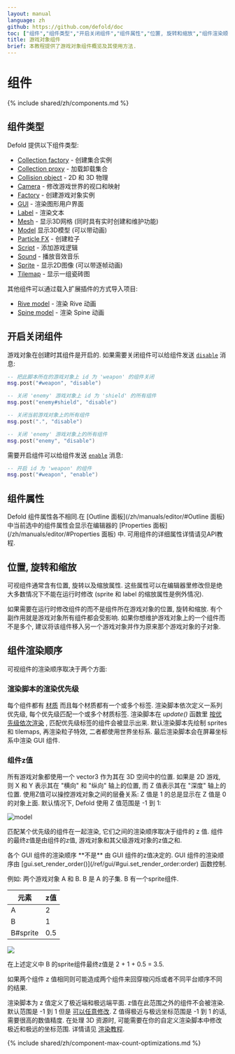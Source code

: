 ```yaml
---
layout: manual
language: zh
github: https://github.com/defold/doc
toc: ["组件","组件类型","开启关闭组件","组件属性","位置, 旋转和缩放","组件渲染顺序","渲染脚本的渲染优先级","组件z值"]
title: 游戏对象组件
brief: 本教程提供了游戏对象组件概览及其使用方法.
---
```


# 组件

{% include shared/zh/components.md %}

## 组件类型

Defold 提供以下组件类型:

* [Collection factory](/zh/manuals/collection-factory) - 创建集合实例
* [Collection proxy](/zh/manuals/collection-proxy) - 加载卸载集合
* [Collision object](/zh/manuals/physics) - 2D 和 3D 物理
* [Camera](/zh/manuals/camera) - 修改游戏世界的视口和映射
* [Factory](/zh/manuals/factory) - 创建游戏对象实例
* [GUI](/zh/manuals/gui) - 渲染图形用户界面
* [Label](/zh/manuals/label) - 渲染文本
* [Mesh](/zh/manuals/mesh) - 显示3D网格 (同时具有实时创建和维护功能)
* [Model](/zh/manuals/model) 显示3D模型 (可以带动画)
* [Particle FX](/zh/manuals/particlefx) -  创建粒子
* [Script](/zh/manuals/script) - 添加游戏逻辑
* [Sound](/zh/manuals/sound) - 播放音效音乐
* [Sprite](/zh/manuals/sprite) - 显示2D图像 (可以带逐帧动画)
* [Tilemap](/zh/manuals/tilemap) - 显示一组瓷砖图

其他组件可以通过载入扩展插件的方式导入项目:

* [Rive model](/extension-rive) - 渲染 Rive 动画
* [Spine model](/extension-spine) - 渲染 Spine 动画


## 开启关闭组件

游戏对象在创建时其组件是开启的. 如果需要关闭组件可以给组件发送 [`disable`](/ref/go/#disable) 消息:

```lua
-- 把此脚本所在的游戏对象上 id 为 'weapon' 的组件关闭
msg.post("#weapon", "disable")

-- 关闭 'enemy' 游戏对象上 id 为 'shield' 的所有组件
msg.post("enemy#shield", "disable")

-- 关闭当前游戏对象上的所有组件
msg.post(".", "disable")

-- 关闭 'enemy' 游戏对象上的所有组件
msg.post("enemy", "disable")
```

需要开启组件可以给组件发送 [`enable`](/ref/go/#enable) 消息:

```lua
-- 开启 id 为 'weapon' 的组件
msg.post("#weapon", "enable")
```

## 组件属性

Defold 组件属性各不相同.在 [Outline 面板](/zh/manuals/editor/#Outline 面板) 中当前选中的组件属性会显示在编辑器的 [Properties 面板](/zh/manuals/editor/#Properties 面板) 中. 可用组件的详细属性详情请见API教程.

## 位置, 旋转和缩放

可视组件通常含有位置, 旋转以及缩放属性. 这些属性可以在编辑器里修改但是绝大多数情况下不能在运行时修改 (sprite 和 label 的缩放属性是例外情况).

如果需要在运行时修改组件的而不是组件所在游戏对象的位置, 旋转和缩放. 有个副作用就是游戏对象所有组件都会受影响. 如果你想维护游戏对象上的一个组件而不是多个, 建议将该组件移入另一个游戏对象并作为原来那个游戏对象的子对象.

## 组件渲染顺序

可视组件的渲染顺序取决于两个方面:

### 渲染脚本的渲染优先级
每个组件都有 [材质](/zh/manuals/material/) 而且每个材质都有一个或多个标签. 渲染脚本依次定义一系列优先级, 每个优先级匹配一个或多个材质标签. 渲染脚本在 *update()* 函数里 [按优先级依次渲染](/zh/manuals/render/#渲染优先级) , 匹配优先级标签的组件会被显示出来. 默认渲染脚本先绘制 sprites 和 tilemaps, 再渲染粒子特效, 二者都使用世界坐标系. 最后渲染脚本会在屏幕坐标系中渲染 GUI 组件.

### 组件z值
所有游戏对象都使用一个 vector3 作为其在 3D 空间中的位置. 如果是 2D 游戏, 则 X 和 Y 表示其在 "横向" 和 "纵向" 轴上的位置, 而 Z 值表示其在 "深度" 轴上的位置. 使用Z值可以操控游戏对象之间的层叠关系: Z 值是 1 的总是显示在 Z 值是 0 的对象上面. 默认情况下, Defold 使用 Z 值范围是 -1 到 1:

![model](/manuals/images/graphics/z-order.png)

匹配某个优先级的组件在一起渲染, 它们之间的渲染顺序取决于组件的 z 值. 组件的最终z值是由组件的z值, 游戏对象和其父级游戏对象的z值之和.

<div class='sidenote' markdown='1'>
各个 GUI 组件的渲染顺序 **不是** 由 GUI 组件的z值决定的. GUI 组件的渲染顺序由 [gui.set_render_order()](/ref/gui/#gui.set_render_order:order) 函数控制.
</div>

例如: 两个游戏对象 A 和 B. B 是 A 的子集. B 有一个sprite组件.

| 元素      | z值     |
|----------|---------|
| A        | 2       |
| B        | 1       |
| B#sprite | 0.5     |

![](/manuals/images/graphics/component-hierarchy.png)

在上述定义中 B 的sprite组件最终z值是 2 + 1 + 0.5 = 3.5.

<div class='sidenote' markdown='1'>
如果两个组件 z 值相同则可能造成两个组件来回穿梭闪烁或者不同平台顺序不同的结果.

渲染脚本为 z 值定义了极近端和极远端平面. z值在此范围之外的组件不会被渲染. 默认范围是 -1 到 1 但是 [可以任意修改](/zh/manuals/render/#默认视口映射).
Z 值得极近与极远坐标范围是 -1 到 1 的话, 需要很高的数值精度. 在处理 3D 资源时, 可能需要在你的自定义渲染脚本中修改极近和极远的坐标范围. 详情请见 [渲染教程](/zh/manuals/render/).
</div>

{% include shared/zh/component-max-count-optimizations.md %}